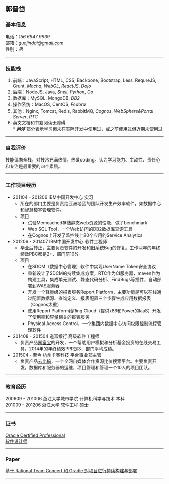 ## 郭晋岱

### 基本信息
电话：*156 6947 9939*  
邮箱：*guojindai@gmail.com*  
性别：*男*  

*** 

### 技能栈
1. 前端：JavaScript, HTML, CSS, Backbone, Bootstrap, Less, RequreJS, Grunt, *Mocha*, *WebGL*, *ReactJS*, *Dojo*  
2. 后端：NodeJS, Java, *Shell*, *Python*, *Go*
3. 数据库：MySQL, MongoDB, *DB2*
4. 操作系统：MacOS, CentOS, *Fedora*
5. 其他：Nginx, Tomcat, Redis, RabbitMQ, *Cognos*, *WebSphere&Portal Server*, *RTC*  
6. 英文文档和书籍阅读无障碍  
\* ***斜体*** 部分表示学习但未在实际开发中使用过，或之前使用过但近期未使用过

******

### 自我评价
技能偏向全栈，对技术充满热情，热爱coding。认为学习能力、主动性、责任心和专注是最重要的四个素质。

*****

### 工作项目经历
- 201104 - 201206 IBM中国开发中心 实习
  - 所在的部门主要是负责给亚洲地区的团队开发生产效率软件，如数据中心和智慧楼宇管理软件。
  - 项目
    - 试验Memcached存储静态web资源的性能，做了benchmark
    - Web SQL Tool，一个Web访问的DB2数据库查询工具
    - 在Cognos上开发了监控线上20个应用的Service Analytics
- 201206 - 201407 IBM中国开发中心 软件工程师  
  - 毕业后转正，主要负责软件的开发和旧系统Bug的修复。工作两年的年终绩效PBC都是2+，部门前10%。
  - 项目  
    - 在SDCM（数据中心管理）软件中实现UserName Token安全协议
    - 重新设计了SDCM的持续集成方案，RTC作为CI服务器，maven作为构建工具，集成单元测试、静态代码分析、FindBugs等插件，自动部署到WAS服务器
    - 开发一个轻量级的报表服务Report Platform，主要功能是可以在线通过配置数据源、查询定义、报表配置三个步骤生成应用数据报表（Cognos太重）
    - 使用Report Platform给Ring Cloud（提供x86和Power的IaaS）开发了使用率和容量相关的报表服务
    - Physical Access Control，一个集团内数据中心访问权限控制流程管理软件
- 201408 - 201504 道富银行        高级软件工程师  
  - 负责产品[网富宝](http://www.wfbao.com.cn/)的开发，一个帮助用户模拟和分析基金投资的在线交易工具。2014年的年终绩效PPR是3，部门平均成绩。
- 201504 - 至今   杭州卡赛科技    平台事业部主管  
  - 负责产品[去比搞](http://qubigao.com/)，一个全网自媒体合作资源比价搜索平台。主要负责开发，数据库和服务器的运维，项目管理和管理一个10人的项目团队。

***

### 教育经历
200609 - 201006 浙江大学城市学院 计算机科学与技术 本科  
201009 - 201206 浙江大学 软件工程 硕士  

***

### 证书
[Oracle Certified Professional](https://en.wikipedia.org/wiki/Oracle_Certification_Program)  
[软件设计师](http://www.zjrjks.org/interIndex.do?method=list2&curPage=1&dir=/rjksw/ksjs/ksjbdyb)

***

### Paper
[基于 Rational Team Concert 和 Gradle 对项目进行持续构建与部署](http://www.ibm.com/developerworks/cn/rational/1309_rtcgradle_guojd/index.html)  

***



